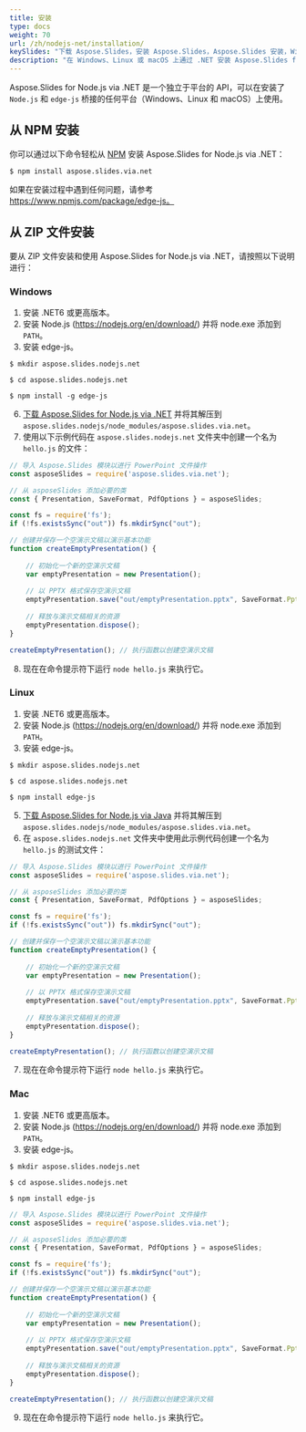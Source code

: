 ```yaml
---
title: 安装
type: docs
weight: 70
url: /zh/nodejs-net/installation/
keySlides: "下载 Aspose.Slides，安装 Aspose.Slides，Aspose.Slides 安装，Windows，macOS，Linux，Javascript，Node.js"
description: "在 Windows、Linux 或 macOS 上通过 .NET 安装 Aspose.Slides for Node.js"
---
```


Aspose.Slides for Node.js via .NET 是一个独立于平台的 API，可以在安装了 `Node.js` 和 `edge-js` 桥接的任何平台（Windows、Linux 和 macOS）上使用。

## **从 NPM 安装**

你可以通过以下命令轻松从 [NPM](https://www.npmjs.com/) 安装 Aspose.Slides for Node.js via .NET：
```
$ npm install aspose.slides.via.net
```
如果在安装过程中遇到任何问题，请参考 https://www.npmjs.com/package/edge-js。

## **从 ZIP 文件安装**

要从 ZIP 文件安装和使用 Aspose.Slides for Node.js via .NET，请按照以下说明进行：

### **Windows**

1. 安装 .NET6 或更高版本。
2. 安装 Node.js (https://nodejs.org/en/download/) 并将 node.exe 添加到 `PATH`。
3. 安装 edge-js。
```
$ mkdir aspose.slides.nodejs.net

$ cd aspose.slides.nodejs.net

$ npm install -g edge-js
```
6. [下载 Aspose.Slides for Node.js via .NET](https://releases.aspose.com/slides/nodejs-net/) 并将其解压到 `aspose.slides.nodejs/node_modules/aspose.slides.via.net`。
7. 使用以下示例代码在 `aspose.slides.nodejs.net` 文件夹中创建一个名为 `hello.js` 的文件：

```javascript
// 导入 Aspose.Slides 模块以进行 PowerPoint 文件操作
const asposeSlides = require('aspose.slides.via.net');

// 从 asposeSlides 添加必要的类
const { Presentation, SaveFormat, PdfOptions } = asposeSlides;

const fs = require('fs');
if (!fs.existsSync("out")) fs.mkdirSync("out");

// 创建并保存一个空演示文稿以演示基本功能
function createEmptyPresentation() {
	
    // 初始化一个新的空演示文稿
    var emptyPresentation = new Presentation();
    
    // 以 PPTX 格式保存空演示文稿
    emptyPresentation.save("out/emptyPresentation.pptx", SaveFormat.Pptx);
    
    // 释放与演示文稿相关的资源
    emptyPresentation.dispose();
}

createEmptyPresentation(); // 执行函数以创建空演示文稿
```

8. 现在在命令提示符下运行 `node hello.js` 来执行它。

### **Linux**

1. 安装 .NET6 或更高版本。
2. 安装 Node.js (https://nodejs.org/en/download/) 并将 node.exe 添加到 `PATH`。
3. 安装 edge-js。
```
$ mkdir aspose.slides.nodejs.net

$ cd aspose.slides.nodejs.net

$ npm install edge-js
```
5. [下载 Aspose.Slides for Node.js via Java](https://releases.aspose.com/slides/nodejs-net/) 并将其解压到 `aspose.slides.nodejs/node_modules/aspose.slides.via.net`。
6. 在 `aspose.slides.nodejs.net` 文件夹中使用此示例代码创建一个名为 `hello.js` 的测试文件：

```javascript
// 导入 Aspose.Slides 模块以进行 PowerPoint 文件操作
const asposeSlides = require('aspose.slides.via.net');

// 从 asposeSlides 添加必要的类
const { Presentation, SaveFormat, PdfOptions } = asposeSlides;

const fs = require('fs');
if (!fs.existsSync("out")) fs.mkdirSync("out");

// 创建并保存一个空演示文稿以演示基本功能
function createEmptyPresentation() {
	
    // 初始化一个新的空演示文稿
    var emptyPresentation = new Presentation();
    
    // 以 PPTX 格式保存空演示文稿
    emptyPresentation.save("out/emptyPresentation.pptx", SaveFormat.Pptx);
    
    // 释放与演示文稿相关的资源
    emptyPresentation.dispose();
}

createEmptyPresentation(); // 执行函数以创建空演示文稿
```
7. 现在在命令提示符下运行 `node hello.js` 来执行它。

### **Mac**

1. 安装 .NET6 或更高版本。
2. 安装 Node.js (https://nodejs.org/en/download/) 并将 node.exe 添加到 `PATH`。
3. 安装 edge-js。

```
$ mkdir aspose.slides.nodejs.net
 
$ cd aspose.slides.nodejs.net
 
$ npm install edge-js
```

```javascript
// 导入 Aspose.Slides 模块以进行 PowerPoint 文件操作
const asposeSlides = require('aspose.slides.via.net');

// 从 asposeSlides 添加必要的类
const { Presentation, SaveFormat, PdfOptions } = asposeSlides;

const fs = require('fs');
if (!fs.existsSync("out")) fs.mkdirSync("out");

// 创建并保存一个空演示文稿以演示基本功能
function createEmptyPresentation() {
	
    // 初始化一个新的空演示文稿
    var emptyPresentation = new Presentation();
    
    // 以 PPTX 格式保存空演示文稿
    emptyPresentation.save("out/emptyPresentation.pptx", SaveFormat.Pptx);
    
    // 释放与演示文稿相关的资源
    emptyPresentation.dispose();
}

createEmptyPresentation(); // 执行函数以创建空演示文稿
```
9. 现在在命令提示符下运行 `node hello.js` 来执行它。